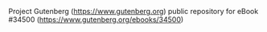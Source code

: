 Project Gutenberg (https://www.gutenberg.org) public repository for eBook #34500 (https://www.gutenberg.org/ebooks/34500)
